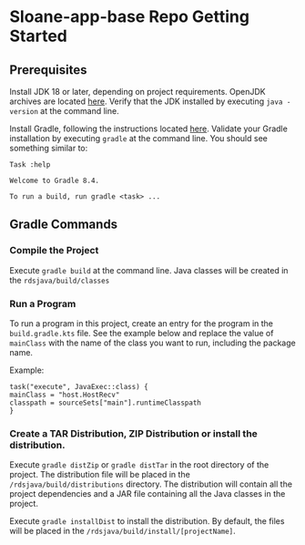 # Sloane-app-base Repo Getting Started

## Prerequisites

Install JDK 18 or later, depending on project requirements.  OpenJDK archives are located [here](https://jdk.java.net/archive/).  Verify that the JDK installed by executing `java -version` at the command line.

Install Gradle, following the instructions located [here](https://gradle.org/install/).  Validate your Gradle installation by executing `gradle` at the command line.  You should see something similar to:

```
Task :help

Welcome to Gradle 8.4.

To run a build, run gradle <task> ...
```

## Gradle Commands

### Compile the Project

Execute `gradle build` at the command line.  Java classes will be created in the `rdsjava/build/classes`

### Run a Program

To run a program in this project, create an entry for the program in the `build.gradle.kts` file.  See the example below and replace the value of `mainClass` with the name of the class you want to run, including the package name.

Example:

```
task("execute", JavaExec::class) {
mainClass = "host.HostRecv"
classpath = sourceSets["main"].runtimeClasspath
}
```

### Create a TAR Distribution, ZIP Distribution or install the distribution.

Execute `gradle distZip` or `gradle distTar` in the root directory of the project.  The distribution file will be placed in the `/rdsjava/build/distributions` directory.  The distribution will contain all the project dependencies and a JAR file containing all the Java classes in the project.

Execute `gradle installDist` to install the distribution.  By default, the files will be placed in the `/rdsjava/build/install/[projectName]`.